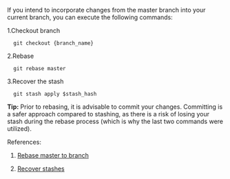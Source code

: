If you intend to incorporate changes from the master branch into your current branch, you can execute the following commands:

1.Checkout branch

      git checkout {branch_name}
      
2.Rebase

      git rebase master

3.Recover the stash

      git stash apply $stash_hash

**Tip:** Prior to rebasing, it is advisable to commit your changes. Committing is a safer approach compared to stashing, as there is a risk of losing your stash during the rebase process (which is why the last two commands were utilized).

References:
1. [Rebase master to branch](https://stackoverflow.com/questions/5340724/get-changes-from-master-into-branch-in-git) 

2. [Recover stashes](https://stackoverflow.com/questions/89332/how-do-i-recover-a-dropped-stash-in-git)
